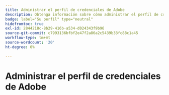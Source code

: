 ```yaml
---
title: Administrar el perfil de credenciales de Adobe
description: Obtenga información sobre cómo administrar el perfil de credenciales de Adobe.
badge: label="Su perfil" type="neutral"
hidefromtoc: true
exl-id: 2844218c-8b29-416b-a534-d024343f9b96
source-git-commit: c7993136bfbf2e47f2a86a2c5439b33fc88c1a45
workflow-type: tm+mt
source-wordcount: '20'
ht-degree: 0%

---
```


# Administrar el perfil de credenciales de Adobe

